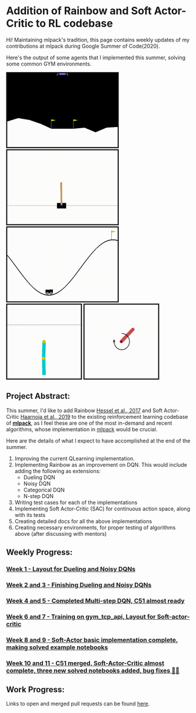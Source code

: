 # Addition of Rainbow and Soft Actor-Critic to RL codebase

Hi! Maintaining mlpack's tradition, this page contains weekly updates of my contributions at mlpack during Google Summer of Code(2020).


Here's the output of some agents that I implemented this summer, solving some common GYM environments.

<a href="https://gym.openai.com/envs/LunarLander-v2/"><img border="3" alt="drawing" src="week-10-and-11/lunar_lander.gif" height="200"></a>
<a href="https://gym.openai.com/envs/CartPole-v1/"><img border="3" alt="drawing" src="week-01/solved-cartpole.gif" height="200"></a>
<a href="https://gym.openai.com/envs/MountainCar-v0/"><img border="3" alt="drawing" src="week-08-and-09/output.gif" height="200"></a>
<a href="https://gym.openai.com/envs/Acrobot-v1"><img border="3" alt="drawing" src="week-10-and-11/acrobot.gif" height="200"></a>
<a href="https://gym.openai.com/envs/Pendulum-v0"><img border="3" alt="drawing" src="week-10-and-11/pendulum.gif" height="200"></a>


## Project Abstract:
This summer, I'd like to add Rainbow [Hessel et al., 2017](https://arxiv.org/abs/1710.02298) and Soft Actor-Critic [Haarnoja et al., 2019](https://arxiv.org/abs/1812.05905) to the existing reinforcement learning codebase of **[mlpack](http://mlpack.org/)**, as I feel these are one of the most in-demand and recent algorithms, whose implementation in [mlpack](http://mlpack.org/) would be crucial.

Here are the details of what I expect to have accomplished at the end of the summer.

1. Improving the current QLearning implementation.
2. Implementing Rainbow as an improvement on DQN. This would include adding the following as extensions:
    - Dueling DQN
    - Noisy DQN
    - Categorical DQN
    - N-step DQN
3. Writing test cases for each of the implementations
4. Implementing Soft Actor-Critic (SAC) for continuous action space, along with its tests
5. Creating detailed docs for all the above implementations
6. Creating necessary environments, for proper testing of algorithms above (after discussing with mentors)


## Weekly Progress:
### [Week 1  - Layout for Dueling and Noisy DQNs](week-01/week-01.md)
### [Week 2 and 3  - Finishing Dueling and Noisy DQNs](week-02-and-03/week-02-and-03.md)
### [Week 4 and 5  - Completed Multi-step DQN, C51 almost ready](week-04-and-05/week-04-and-05.md) 
### [Week 6 and 7  - Training on gym_tcp_api, Layout for Soft-actor-critic](week-06-and-07/week-06-and-07.md)
### [Week 8 and 9  - Soft-Actor basic implementation complete, making solved example notebooks](week-08-and-09/week-08-and-09.md)
### [Week 10 and 11  - C51 merged, Soft-Actor-Critic almost complete, three new solved notebooks added, bug fixes 🐛🐛](week-10-and-11/week-10-and-11.md)

## Work Progress:
Links to open and merged pull requests can be found [here](PRs.md).